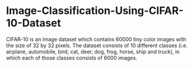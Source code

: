 # Image-Classification-Using-CIFAR-10-Dataset
CIFAR-10 is an image dataset which contains 60000 tiny color images with the size of 32 by 32 pixels. The dataset consists of 10 different classes (i.e. airplane, automobile, bird, cat, deer, dog, frog, horse, ship and truck), in which each of those classes consists of 6000 images.
